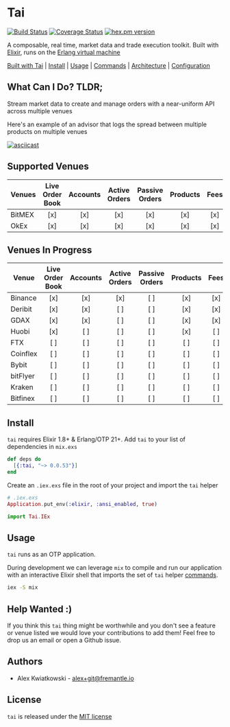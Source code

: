 # Tai
[![Build Status](https://github.com/fremantle-capital/tai/workflows/Test/badge.svg?branch=master)](https://github.com/fremantle-capital/tai/actions?query=workflow%3ATest)
[![Coverage Status](https://coveralls.io/repos/github/fremantle-capital/tai/badge.svg?branch=master)](https://coveralls.io/github/fremantle-capital/tai?branch=master)
[![hex.pm version](https://img.shields.io/hexpm/v/tai.svg?style=flat)](https://hex.pm/packages/tai)

A composable, real time, market data and trade execution toolkit. Built with [Elixir](https://elixir-lang.org/), runs on the [Erlang virtual machine](http://erlang.org/faq/implementations.html)

[Built with Tai](./docs/BUILT_WITH_TAI.md) | [Install](#install) | [Usage](#usage) | [Commands](./docs/COMMANDS.md) | [Architecture](./docs/ARCHITECTURE.md) | [Configuration](./docs/CONFIGURATION.md)

## What Can I Do? TLDR;

Stream market data to create and manage orders with a near-uniform API across multiple venues

Here's an example of an advisor that logs the spread between multiple products on multiple venues

[![asciicast](https://asciinema.org/a/259561.svg)](https://asciinema.org/a/259561)

## Supported Venues

| Venues | Live Order Book  | Accounts | Active Orders | Passive Orders | Products | Fees |
|--------|:---:|:---:|:---:|:---:|:---:|:---:|
| BitMEX | [x] | [x] | [x] | [x] | [x] | [x] |
| OkEx   | [x] | [x] | [x] | [x] | [x] | [x] |

## Venues In Progress

| Venue    | Live Order Book  | Accounts | Active Orders | Passive Orders | Products | Fees |
|----------|:---:|:---:|:---:|:---:|:---:|:---:|
| Binance  | [x] | [x] | [x] | [ ] | [x] | [x] |
| Deribit  | [x] | [x] | [ ] | [ ] | [x] | [x] |
| GDAX     | [x] | [x] | [ ] | [ ] | [x] | [x] |
| Huobi    | [x] | [ ] | [ ] | [ ] | [x] | [ ] |
| FTX      | [ ] | [ ] | [ ] | [ ] | [ ] | [ ] |
| Coinflex | [ ] | [ ] | [ ] | [ ] | [ ] | [ ] |
| Bybit    | [ ] | [ ] | [ ] | [ ] | [ ] | [ ] |
| bitFlyer | [ ] | [ ] | [ ] | [ ] | [ ] | [ ] |
| Kraken   | [ ] | [ ] | [ ] | [ ] | [ ] | [ ] |
| Bitfinex | [ ] | [ ] | [ ] | [ ] | [ ] | [ ] |

## Install

`tai` requires Elixir 1.8+ & Erlang/OTP 21+. Add `tai` to your list of dependencies in `mix.exs`

```elixir
def deps do
  [{:tai, "~> 0.0.53"}]
end
```

Create an `.iex.exs` file in the root of your project and import the `tai` helper

```elixir
# .iex.exs
Application.put_env(:elixir, :ansi_enabled, true)

import Tai.IEx
```

## Usage

`tai` runs as an OTP application.

During development we can leverage `mix` to compile and run our application with an 
interactive Elixir shell that imports the set of `tai` helper [commands](./docs/COMMANDS.md).

```bash
iex -S mix
```

## Help Wanted :)

If you think this `tai` thing might be worthwhile and you don't see a feature 
or venue listed we would love your contributions to add them! Feel free to 
drop us an email or open a Github issue.

## Authors

* Alex Kwiatkowski - alex+git@fremantle.io

## License

`tai` is released under the [MIT license](./LICENSE.md)
